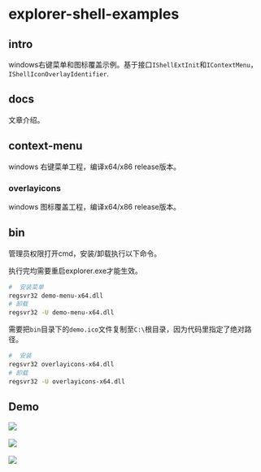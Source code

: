 # explorer-shell-examples

## intro

windows右键菜单和图标覆盖示例。基于接口`IShellExtInit`和`IContextMenu`，`IShellIconOverlayIdentifier`.

## docs

文章介绍。

## context-menu

windows 右键菜单工程，编译x64/x86 release版本。

### overlayicons

windows 图标覆盖工程，编译x64/x86 release版本。

## bin

管理员权限打开cmd，安装/卸载执行以下命令。

执行完均需要重启explorer.exe才能生效。

```bash
#  安装菜单
regsvr32 demo-menu-x64.dll
# 卸载
regsvr32 -U demo-menu-x64.dll
```

需要把`bin`目录下的`demo.ico`文件复制至`C:\`根目录，因为代码里指定了绝对路径。

```bash
#  安装
regsvr32 overlayicons-x64.dll
# 卸载
regsvr32 -U overlayicons-x64.dll
```

## Demo

![](.\docs\.context-menu-windows.assets\2022-12-14-09-06-17-image.png)

![](docs\.context-menu-windows.assets\2022-12-14-14-54-00-image.png)

![](docs\.windows-shell-overlayicons.assets\2022-12-16-17-17-37-image.png)
